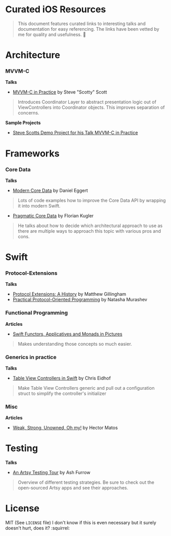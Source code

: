 # Curated iOS Resources

> This document features curated links to interesting talks and documentation for easy referencing.
> The links have been vetted by me for quality and usefulness. :gem:

# Architecture
### MVVM-C
**Talks**

* [MVVM-C in Practice](https://www.youtube.com/watch?v=9VojuJpUuE8) by Steve "Scotty" Scott

> Introduces Coordinator Layer to abstract presentation logic out of
> ViewControllers into Coordinator objects.
> This improves separation of concerns.

**Sample Projects**

* [Steve Scotts Demo Project for his Talk MVVM-C in Practice](https://github.com/macdevnet/mvvmc-demo)


# Frameworks
### Core Data
**Talks**

* [Modern Core Data](https://realm.io/news/tryswift-daniel-eggert-modern-core-data/) by Daniel Eggert

> Lots of code examples how to improve the Core Data API by wrapping it into modern Swift.

* [Pragmatic Core Data](https://realm.io/news/cocoaheads-florian-kugler-pragmatic-core-data/) by Florian Kugler

> He talks about how to decide which architectural approach to use as there are multiple ways to approach this topic with various pros and cons.


# Swift
### Protocol-Extensions
**Talks**

* [Protocol Extensions: A History](https://realm.io/news/tryswift-matthew-gillingham-protocol-extensions-history/) by Matthew Gillingham
* [Practical Protocol-Oriented Programming](https://realm.io/news/appbuilders-natasha-muraschev-practical-protocol-oriented-programming/) by Natasha Murashev

### Functional Programming
**Articles**

* [Swift Functors, Applicatives and Monads in Pictures](http://www.mokacoding.com/blog/functor-applicative-monads-in-pictures/)

> Makes understanding those concepts so much easier.

### Generics in practice
**Talks**

* [Table View Controllers in Swift](https://realm.io/news/tryswift-chris-eidhof-table-view-controllers-swift/) by Chris Eidhof

> Make Table View Controllers generic and pull out a configuration struct to simplify the controller's initializer 

### Misc
**Articles**

* [Weak, Strong, Unowned, Oh my!](http://krakendev.io/blog/weak-and-unowned-references-in-swift) by Hector Matos


# Testing
**Talks**

* [An Artsy Testing Tour](https://realm.io/news/tryswift-ash-furrow-artsy-testing-tour/) by Ash Furrow

> Overview of different testing strategies. Be sure to check out the open-sourced Artsy apps and see their approaches.


# License
MIT (See `LICENSE` file)
I don't know if this is even necessary but it surely doesn't hurt, does it? :squirrel:
